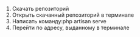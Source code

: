 1. Скачать репозиторий
2. Открыть скачанный репозиторий в терминале
3. Написать команду:php artisan serve
4. Перейти по адресу, выданному в терминале

